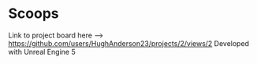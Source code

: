 # Scoops

Link to project board here --> https://github.com/users/HughAnderson23/projects/2/views/2
Developed with Unreal Engine 5
